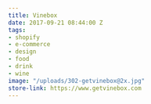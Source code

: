 ```yaml
---
title: Vinebox
date: 2017-09-21 08:44:00 Z
tags:
- shopify
- e-commerce
- design
- food
- drink
- wine
image: "/uploads/302-getvinebox@2x.jpg"
store-link: https://www.getvinebox.com
---
```


